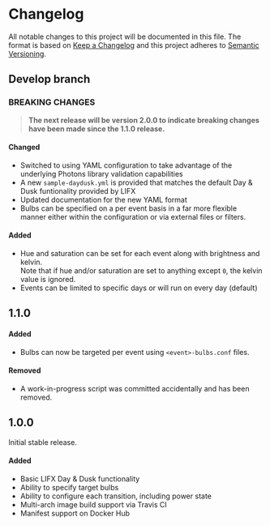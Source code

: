 # Changelog

All notable changes to this project will be documented in this file. The format is based on [Keep a Changelog](https://keepachangelog.com/en/1.0.0/) and this project adheres to [Semantic Versioning](https://semver.org/spec/v2.0.0.html).

## Develop branch

### BREAKING CHANGES

> **The next release will be version 2.0.0 to indicate breaking changes have been made since the 1.1.0 release.**

#### Changed
 - Switched to using YAML configuration to take advantage of the underlying Photons library validation capabilities
 - A new `sample-daydusk.yml` is provided that matches the default Day & Dusk funtionality provided by LIFX
 - Updated documentation for the new YAML format
 - Bulbs can be specified on a per event basis in a far more flexible manner either within the configuration or via external files or filters.

#### Added
 - Hue and saturation can be set for each event along with brightness and kelvin.<br>Note that if hue and/or saturation are set to anything except `0`, the kelvin value is ignored.
 - Events can be limited to specific days or will run on every day (default) 

## 1.1.0

#### Added
 - Bulbs can now be targeted per event using `<event>-bulbs.conf` files.
#### Removed
 - A work-in-progress script was committed accidentally and has been removed.

## 1.0.0
Initial stable release.

#### Added
 - Basic LIFX Day & Dusk functionality
 - Ability to specify target bulbs 
 - Ability to configure each transition, including power state
 - Multi-arch image build support via Travis CI
 - Manifest support on Docker Hub
